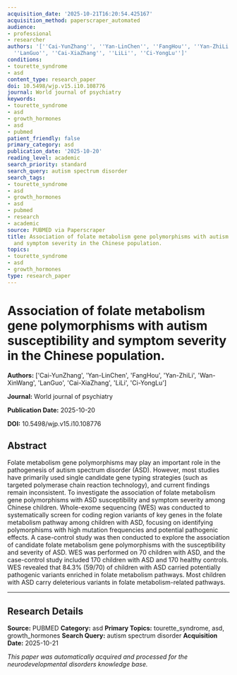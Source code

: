 ```yaml
---
acquisition_date: '2025-10-21T16:20:54.425167'
acquisition_method: paperscraper_automated
audience:
- professional
- researcher
authors: '[''Cai-YunZhang'', ''Yan-LinChen'', ''FangHou'', ''Yan-ZhiLi'', ''Wan-XinWang'',
  ''LanGuo'', ''Cai-XiaZhang'', ''LiLi'', ''Ci-YongLu'']'
conditions:
- tourette_syndrome
- asd
content_type: research_paper
doi: 10.5498/wjp.v15.i10.108776
journal: World journal of psychiatry
keywords:
- tourette_syndrome
- asd
- growth_hormones
- asd
- pubmed
patient_friendly: false
primary_category: asd
publication_date: '2025-10-20'
reading_level: academic
search_priority: standard
search_query: autism spectrum disorder
search_tags:
- tourette_syndrome
- asd
- growth_hormones
- asd
- pubmed
- research
- academic
source: PUBMED via Paperscraper
title: Association of folate metabolism gene polymorphisms with autism susceptibility
  and symptom severity in the Chinese population.
topics:
- tourette_syndrome
- asd
- growth_hormones
type: research_paper
---
```


# Association of folate metabolism gene polymorphisms with autism susceptibility and symptom severity in the Chinese population.

**Authors:** ['Cai-YunZhang', 'Yan-LinChen', 'FangHou', 'Yan-ZhiLi', 'Wan-XinWang', 'LanGuo', 'Cai-XiaZhang', 'LiLi', 'Ci-YongLu']

**Journal:** World journal of psychiatry

**Publication Date:** 2025-10-20

**DOI:** 10.5498/wjp.v15.i10.108776

## Abstract

Folate metabolism gene polymorphisms may play an important role in the pathogenesis of autism spectrum disorder (ASD). However, most studies have primarily used single candidate gene typing strategies (such as targeted polymerase chain reaction technology), and current findings remain inconsistent. To investigate the association of folate metabolism gene polymorphisms with ASD susceptibility and symptom severity among Chinese children. Whole-exome sequencing (WES) was conducted to systematically screen for coding region variants of key genes in the folate metabolism pathway among children with ASD, focusing on identifying polymorphisms with high mutation frequencies and potential pathogenic effects. A case-control study was then conducted to explore the association of candidate folate metabolism gene polymorphisms with the susceptibility and severity of ASD. WES was performed on 70 children with ASD, and the case-control study included 170 children with ASD and 170 healthy controls. WES revealed that 84.3% (59/70) of children with ASD carried potentially pathogenic variants enriched in folate metabolism pathways. Most children with ASD carry deleterious variants in folate metabolism-related pathways.

---

## Research Details

**Source:** PUBMED
**Category:** asd
**Primary Topics:** tourette_syndrome, asd, growth_hormones
**Search Query:** autism spectrum disorder
**Acquisition Date:** 2025-10-21

*This paper was automatically acquired and processed for the neurodevelopmental disorders knowledge base.*
